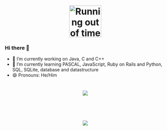

<h1 align="center">
  <img width="100" height="100" alt="Running out of time" title="#Running out of time" src="https://user-images.githubusercontent.com/72718207/132867952-e6ca5c13-3c23-4d5b-9804-be7212bb5390.gif" />

### Hi there 👋

- 🔭 I’m currently working on Java, C and C++
- 🌱 I’m currently learning PASCAL, JavaScript, Ruby on Rails and Python, SQL, SQLite, database and datastructure
- 😄 Pronouns: He/Him

<!--
Here are some ideas to get you started:

- 🔭 I’m currently working on ...
- 🌱 I’m currently learning ...
- 👯 I’m looking to collaborate on ...
- 🤔 I’m looking for help with ...
- 💬 Ask me about ...
- 📫 How to reach me: ...

- ⚡ Fun fact: ...
 [](https://github-readme-stats.vercel.app/api/top-langs/?username=henrique-souza&hide=html&layout=compact&theme=dark)
-->   
<a href="https://github.com/henrique-souza/github-readme-stats">
  <h1 align="center">
  <img align="center" src="https://github-readme-stats.vercel.app/api/top-langs/?username=henrique-souza&hide=shell&theme=ayu-mirage" />
</a>
  
<a href="https://github.com/henrique-souza/github-readme-stats">
  <h1 align="center">
  <img align="center" src="https://github-readme-stats.vercel.app/api?username=henrique-souza&theme=ayu-mirage" />
</a>
